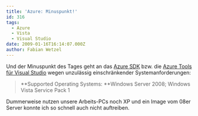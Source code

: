 ```yaml
---
title: 'Azure: Minuspunkt!'
id: 316
tags:
  - Azure
  - Vista
  - Visual Studio
date: 2009-01-16T16:14:07.000Z
author: Fabian Wetzel
---
```


Und der Minuspunkt des Tages geht an das [Azure SDK](http://www.microsoft.com/downloads/details.aspx?FamilyID=80e3eabf-0507-4560-aeb6-d31e9a70a0a6&amp;displaylang=en) bzw. die [Azure Tools für Visual Studio](http://www.microsoft.com/downloads/details.aspx?familyid=8E90B639-1EF0-4E21-BB73-FC22662911BC&amp;displaylang=en) wegen unzulässig einschränkender Systemanforderungen:
  > **Supported Operating Systems: **Windows Server 2008; Windows Vista Service Pack 1  

Dummerweise nutzen unsere Arbeits-PCs noch XP und ein Image vom 08er Server konnte ich so schnell auch nicht auftreiben.

